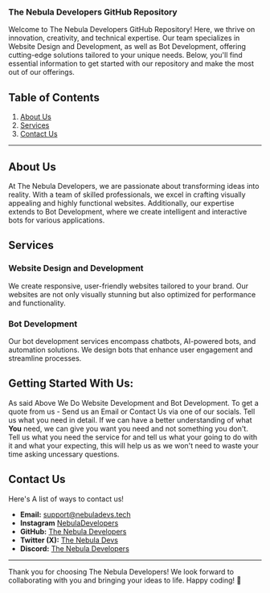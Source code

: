 ### The Nebula Developers GitHub Repository

Welcome to The Nebula Developers GitHub Repository! Here, we thrive on innovation, creativity, and technical expertise. Our team specializes in Website Design and Development, as well as Bot Development, offering cutting-edge solutions tailored to your unique needs. Below, you'll find essential information to get started with our repository and make the most out of our offerings.

## Table of Contents
1. [About Us](#about-us)
2. [Services](#services)
3. [Contact Us](#contact-us)

---

## About Us
At The Nebula Developers, we are passionate about transforming ideas into reality. With a team of skilled professionals, we excel in crafting visually appealing and highly functional websites. Additionally, our expertise extends to Bot Development, where we create intelligent and interactive bots for various applications.

## Services
### Website Design and Development
We create responsive, user-friendly websites tailored to your brand. Our websites are not only visually stunning but also optimized for performance and functionality.

### Bot Development
Our bot development services encompass chatbots, AI-powered bots, and automation solutions. We design bots that enhance user engagement and streamline processes.

## Getting Started With Us: 

As said Above We Do Website Development and Bot Development. To get a quote from us - Send us an Email or Contact Us via one of our socials. Tell us what you need in detail. If we can have a better understanding of what **You** need, we can give you want you need and not something you don't. Tell us what you need the service for and tell us what your going to do with it and what your expecting, this will help us as we won't need to waste your time asking uncessary questions.  

## Contact Us
Here's A list of ways to contact us! 

- **Email:** support@nebuladevs.tech
- **Instagram** [NebulaDevelopers](https://www.instagram.com/thenebuladevelopers/)
- **GitHub:** [The Nebula Developers](https://github.com/TheNebulaDevelopers)
- **Twitter (X):** [The Nebula Devs](https://twitter.com/thenebuladevs)
- **Discord:** [The Nebula Developers](https://discord.gg/eJjArk3grp)

---

Thank you for choosing The Nebula Developers! We look forward to collaborating with you and bringing your ideas to life. Happy coding! 🚀
